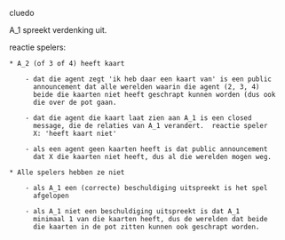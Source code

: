 cluedo

A_1 spreekt verdenking uit.

reactie spelers: 

	* A_2 (of 3 of 4) heeft kaart

		- dat die agent zegt 'ik heb daar een kaart van' is een public
		  announcement dat alle werelden waarin die agent (2, 3, 4)
		  beide die kaarten niet heeft geschrapt kunnen worden (dus ook
		  die over de pot gaan.

		- dat die agent die kaart laat zien aan A_1 is een closed
		  message, die de relaties van A_1 verandert.  reactie speler 
		  X: 'heeft kaart niet'

		- als een agent geen kaarten heeft is dat public announcement
		  dat X die kaarten niet heeft, dus al die werelden mogen weg.
	
	* Alle spelers hebben ze niet 

		- als A_1 een (correcte) beschuldiging uitspreekt is het spel 
		  afgelopen 

		- als A_1 niet een beschuldiging uitspreekt is dat A_1
		  minimaal 1 van die kaarten heeft, dus de werelden dat beide
		  die kaarten in de pot zitten kunnen ook geschrapt worden.

